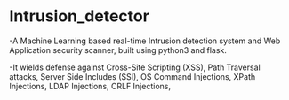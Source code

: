 # Intrusion_detector
-A Machine Learning based real-time Intrusion detection system and Web Application security scanner, built using python3 and flask.

-It wields defense against Cross-Site Scripting (XSS), Path Traversal attacks, Server Side Includes (SSI), OS Command Injections, XPath Injections, LDAP Injections, CRLF Injections, 
